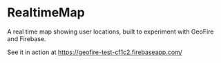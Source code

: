 # RealtimeMap
A real time map showing user locations, built to experiment with GeoFire and Firebase.

See it in action at https://geofire-test-cf1c2.firebaseapp.com/
